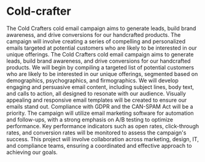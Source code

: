 # Cold-crafter
The Cold Crafters cold email campaign aims to generate leads, build brand awareness, and drive conversions for our handcrafted products. The campaign will involve creating a series of compelling and personalized emails targeted at potential customers who are likely to be interested in our unique offerings.
 The Cold Crafters cold email campaign aims to generate leads, build brand awareness, and drive conversions for our handcrafted products. We will begin by compiling a targeted list of potential customers who are likely to be interested in our unique offerings, segmented based on demographics, psychographics, and firmographics. We will develop engaging and persuasive email content, including subject lines, body text, and calls to action, all designed to resonate with our audience. Visually appealing and responsive email templates will be created to ensure our emails stand out. Compliance with GDPR and the CAN-SPAM Act will be a priority. The campaign will utilize email marketing software for automation and follow-ups, with a strong emphasis on A/B testing to optimize performance. Key performance indicators such as open rates, click-through rates, and conversion rates will be monitored to assess the campaign's success. This project will involve collaboration across marketing, design, IT, and compliance teams, ensuring a coordinated and effective approach to achieving our goals.

